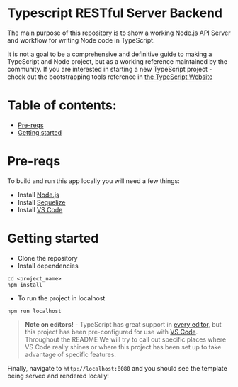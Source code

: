 # Typescript RESTful Server Backend 

The main purpose of this repository is to show a working Node.js API Server  and workflow for writing Node code in TypeScript.

It is not a goal to be a comprehensive and definitive guide to making a TypeScript and Node project, but as a working reference maintained by the community. If you are interested in starting a new TypeScript project - check out the bootstrapping tools reference in [the TypeScript Website](https://www.typescriptlang.org/docs/home.html)


<!-- [![Dependency Status](https://david-dm.org/Microsoft/TypeScript-Node-Starter.svg)](https://david-dm.org/Microsoft/TypeScript-Node-Starter) [![Build Status](https://travis-ci.org/Microsoft/TypeScript-Node-Starter.svg?branch=master)](https://travis-ci.org/Microsoft/TypeScript-Node-Starter)
 -->

# Table of contents:

- [Pre-reqs](#pre-reqs)
- [Getting started](#getting-started)

# Pre-reqs
To build and run this app locally you will need a few things:
- Install [Node.js](https://nodejs.org/en/)
- Install [Sequelize](https://sequelize.org/master/manual/getting-started.html)
- Install [VS Code](https://code.visualstudio.com/)

# Getting started
- Clone the repository
- Install dependencies
```
cd <project_name>
npm install
```
- To run the project in localhost
```
npm run localhost
```
<!-- Or, if you're using VS Code, you can use `cmd + shift + b` to run the default build task (which is mapped to `npm run build`), and then you can use the command palette (`cmd + shift + p`) and select `Tasks: Run Task` > `npm: start` to run `npm start` for you. -->

> **Note on editors!** - TypeScript has great support in [every editor](http://www.typescriptlang.org/index.html#download-links), but this project has been pre-configured for use with [VS Code](https://code.visualstudio.com/).
Throughout the README We will try to call out specific places where VS Code really shines or where this project has been set up to take advantage of specific features.

Finally, navigate to `http://localhost:8080` and you should see the template being served and rendered locally!
